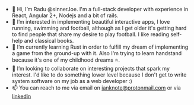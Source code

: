 - 👋 Hi, I’m Radu @sinnerJoe. I'm a full-stack developer with experience in React, Angular 2+, Nodejs and a bit of rails.
- 👀 I’m interested in implementing beautiful interactive apps, I love running, swimming and football, although as I get older it's getting hard  
 to find people that share my desire to play football. I like reading self-help and classical books.
- 🌱 I’m currently learning Rust in order to fulfill my dream of implementing a game from the ground-up with it. Also I'm trying to learn handstand
because it's one of my childhood dreams ⭐.
- 💞️ I’m looking to collaborate on interesting projects that spark my interest. I'd like to do something lower level because I don't get to write 
system software on my job as a web developer :)
- 📫 You can reach to me via email on ianknote@protonmail.com or via [linkedin](https://www.linkedin.com/in/radu-cebotari-30763a120/)

<!---
sinnerJoe/sinnerJoe is a ✨ special ✨ repository because its `README.md` (this file) appears on your GitHub profile.
You can click the Preview link to take a look at your changes.
--->
